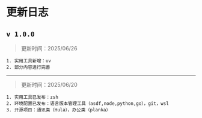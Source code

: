 # 更新日志

## `v 1.0.0`

> 更新时间：2025/06/26

```shell
1. 实用工具新增：uv
2. 部分内容进行完善
```

---

> 更新时间：2025/06/20

```shell
1. 实用工具已发布：zsh
2. 环境配置已发布：语言版本管理工具（asdf,node,python,go），git，wsl
3. 开源项目：通讯类（Hula），办公类（planka）
```
